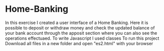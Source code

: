 # Home-Banking
In this exercise I created a user interface of a Home Banking. Here it is possible to deposit or withdraw money and  check the updated balance of your bank account through the apposit section where you can also see the operations effectuaed.
To write Javascript I used classes
To run this project
Download all files in a new folder and open "es2.html" with your browser
